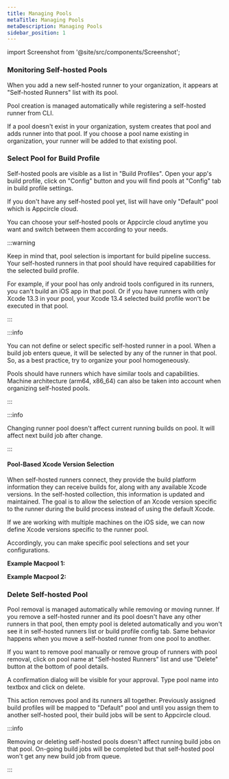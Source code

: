```yaml
---
title: Managing Pools
metaTitle: Managing Pools
metaDescription: Managing Pools
sidebar_position: 1
---
```


import Screenshot from '@site/src/components/Screenshot';

### Monitoring Self-hosted Pools

When you add a new self-hosted runner to your organization, it appears at "Self-hosted Runners" list with its pool.

<Screenshot url='https://cdn.appcircle.io/docs/assets/self-hosted-runner-runners-selected-runner-01.png' />

Pool creation is managed automatically while registering a self-hosted runner from CLI.

If a pool doesn't exist in your organization, system creates that pool and adds runner into that pool. If you choose a pool name existing in organization, your runner will be added to that existing pool.

### Select Pool for Build Profile

Self-hosted pools are visible as a list in "Build Profiles". Open your app's build profile, click on "Config" button and you will find pools at "Config" tab in build profile settings.

<Screenshot url='https://cdn.appcircle.io/docs/assets/self-hosted-runner-config-pool-list-01.png' />

If you don't have any self-hosted pool yet, list will have only "Default" pool which is Appcircle cloud.

You can choose your self-hosted pools or Appcircle cloud anytime you want and switch between them according to your needs.

:::warning

Keep in mind that, pool selection is important for build pipeline success. Your self-hosted runners in that pool should have required capabilities for the selected build profile.

For example, if your pool has only android tools configured in its runners, you can't build an iOS app in that pool. Or if you have runners with only Xcode 13.3 in your pool, your Xcode 13.4 selected build profile won't be executed in that pool.

:::

:::info

You can not define or select specific self-hosted runner in a pool. When a build job enters queue, it will be selected by any of the runner in that pool. So, as a best practice, try to organize your pool homogeneously.

Pools should have runners which have similar tools and capabilities. Machine architecture (arm64, x86_64) can also be taken into account when organizing self-hosted pools.

:::

:::info

Changing runner pool doesn't affect current running builds on pool. It will affect next build job after change.

:::

#### Pool-Based Xcode Version Selection

When self-hosted runners connect, they provide the build platform information they can receive builds for, along with any available Xcode versions. In the self-hosted collection, this information is updated and maintained. The goal is to allow the selection of an Xcode version specific to the runner during the build process instead of using the default Xcode.

If we are working with multiple machines on the iOS side, we can now define Xcode versions specific to the runner pool.

Accordingly, you can make specific pool selections and set your configurations.

<b>Example Macpool 1:</b>

<Screenshot url='https://cdn.appcircle.io/docs/assets/macpool1.png' />

<b> Example Macpool 2:</b>

<Screenshot url='https://cdn.appcircle.io/docs/assets/macpool2.png' />

### Delete Self-hosted Pool

Pool removal is managed automatically while removing or moving runner. If you remove a self-hosted runner and its pool doesn't have any other runners in that pool, then empty pool is deleted automatically and you won't see it in self-hosted runners list or build profile config tab. Same behavior happens when you move a self-hosted runner from one pool to another.

If you want to remove pool manually or remove group of runners with pool removal, click on pool name at "Self-hosted Runners" list and use "Delete" button at the bottom of pool details.

<Screenshot url='https://cdn.appcircle.io/docs/assets/self-hosted-runner-pool-detail-01.png' />

A confirmation dialog will be visible for your approval. Type pool name into textbox and click on delete.

This action removes pool and its runners all together. Previously assigned build profiles will be mapped to "Default" pool and until you assign them to another self-hosted pool, their build jobs will be sent to Appcircle cloud.

:::info

Removing or deleting self-hosted pools doesn't affect running build jobs on that pool. On-going build jobs will be completed but that self-hosted pool won't get any new build job from queue.

:::
